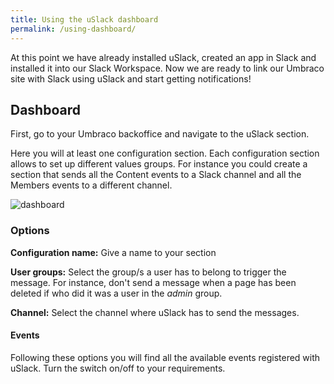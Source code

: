 ```yaml
---
title: Using the uSlack dashboard
permalink: /using-dashboard/
---
```


At this point we have already installed uSlack, created an app in Slack and installed it into our Slack Workspace. Now we are ready to link our Umbraco site with Slack using uSlack and start getting notifications!


## Dashboard
First, go to your Umbraco backoffice and navigate to the uSlack section.

Here you will at least one configuration section. Each configuration section allows to set up different values groups. For instance you could create a section that sends all the Content events to a Slack channel and all the Members events to a different channel.

![dashboard](https://github.com/skartknet/uSlack/tree/master/docs/images/dashboard01.png)

### Options
**Configuration name:** Give a name to your section

**User groups:** Select the group/s a user has to belong to trigger the message. For instance, don't send a message when a page has been deleted if who did it was a user in the _admin_ group.

**Channel:** Select the channel where uSlack has to send the messages.

#### Events 
Following these options you will find all the available events registered with uSlack. Turn the switch on/off to your requirements.